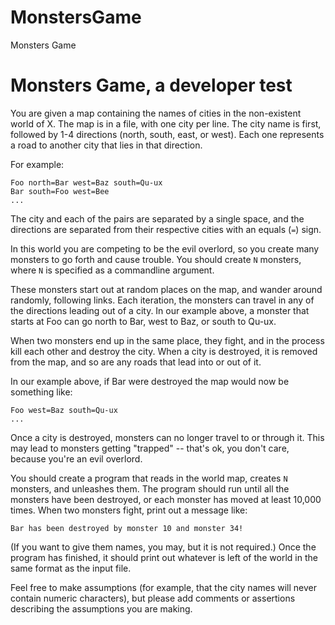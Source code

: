 # MonstersGame
Monsters Game
# Monsters Game, a developer test

You are given a map containing the names of cities in the non-existent
world of X.  The map is in a file, with one city per line.  The city
name is first, followed by 1-4 directions (north, south, east, or
west).  Each one represents a road to another city that lies in that
direction.

For example:

    Foo north=Bar west=Baz south=Qu-ux
    Bar south=Foo west=Bee
    ...

The city and each of the pairs are separated by a single space, and
the directions are separated from their respective cities with an
equals (`=`) sign.

In this world you are competing to be the evil overlord, so you create
many monsters to go forth and cause trouble.  You should create `N`
monsters, where `N` is specified as a commandline argument.

These monsters start out at random places on the map, and wander
around randomly, following links.  Each iteration, the monsters can
travel in any of the directions leading out of a city.  In our example
above, a monster that starts at Foo can go north to Bar, west to Baz,
or south to Qu-ux.

When two monsters end up in the same place, they fight, and in the
process kill each other and destroy the city.  When a city is
destroyed, it is removed from the map, and so are any roads that lead
into or out of it.

In our example above, if Bar were destroyed the map would now be
something like:

    Foo west=Baz south=Qu-ux
    ...

Once a city is destroyed, monsters can no longer travel to or through
it.  This may lead to monsters getting "trapped" -- that's ok, you
don't care, because you're an evil overlord.

You should create a program that reads in the world map, creates `N`
monsters, and unleashes them.  The program should run until all the
monsters have been destroyed, or each monster has moved at least
10,000 times.  When two monsters fight, print out a message like:

    Bar has been destroyed by monster 10 and monster 34!

(If you want to give them names, you may, but it is not required.)
Once the program has finished, it should print out whatever is left of
the world in the same format as the input file.

Feel free to make assumptions (for example, that the city names will
never contain numeric characters), but please add comments or
assertions describing the assumptions you are making.

